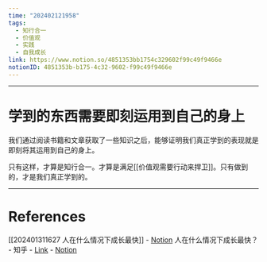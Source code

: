 ```yaml
---
time: "202402121958"
tags:
  - 知行合一
  - 价值观
  - 实践
  - 自我成长
link: https://www.notion.so/4851353bb1754c329602f99c49f9466e
notionID: 4851353b-b175-4c32-9602-f99c49f9466e
---
```


--- 
# 学到的东西需要即刻运用到自己的身上

我们通过阅读书籍和文章获取了一些知识之后，能够证明我们真正学到的表现就是即刻将其运用到自己的身上。

只有这样，才算是知行合一。才算是满足[[价值观需要行动来捍卫]]。只有做到的，才是我们真正学到的。

---
# References

[[202401311627 人在什么情况下成长最快]] - [Notion](https://www.notion.so/202401311627-a1ac8224425b4ce5ae1f6ca26cbd18e1?pvs=4)
人在什么情况下成长最快？ - 知乎 - [Link](https://www.zhihu.com/question/490344475/answer/2559375256) - [Notion](https://www.notion.so/21dbdf33fa7d4714b608edcc10b0448f?pvs=4)